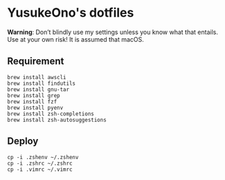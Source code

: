 # YusukeOno's dotfiles

**Warning**: Don’t blindly use my settings unless you know what that entails. Use at your own risk! It is assumed that macOS.

## Requirement

```
brew install awscli
brew install findutils
brew install gnu-tar
brew install grep
brew install fzf
brew install pyenv
brew install zsh-completions
brew install zsh-autosuggestions
```

## Deploy

```
cp -i .zshenv ~/.zshenv
cp -i .zshrc ~/.zshrc
cp -i .vimrc ~/.vimrc
```